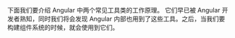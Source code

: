 下面我们要介绍 Angular 中两个常见工具类的工作原理。 它们早已被 Angular 开发者熟知，同时我们将会发现 Angular 内部也用到了这些工具。之后，当我们要构建组件系统的时候，就会使用到它们。





